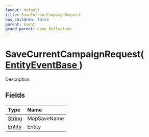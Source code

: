 ```yaml
---
layout: default
title: SaveCurrentCampaignRequest
has_children: false
parent: Event
grand_parent: Game Reflection
---
```

# SaveCurrentCampaignRequest( [ EntityEventBase ](/riftbreaker-wiki/docs/game-reflection/events/entity_event_base/) )
Description 

## Fields

| Type | Name |
|:----------|:--------------|
| [String](/riftbreaker-wiki/docs/game-reflection/components/string/) | MapSaveName |
| [Entity](/riftbreaker-wiki/docs/game-reflection/classes/entity/) | Entity |

